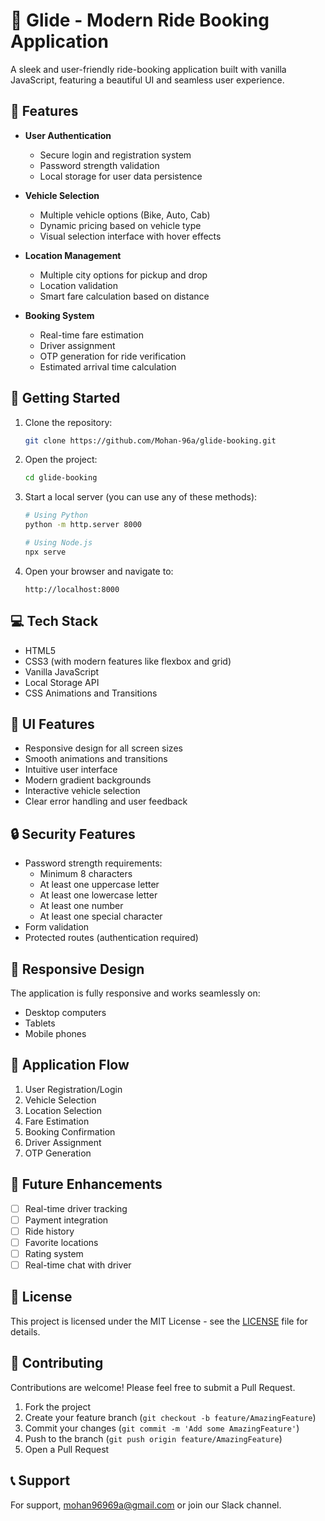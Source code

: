 # 🛵 Glide - Modern Ride Booking Application

A sleek and user-friendly ride-booking application built with vanilla JavaScript, featuring a beautiful UI and seamless user experience.

## 🌟 Features

- **User Authentication**
  - Secure login and registration system
  - Password strength validation
  - Local storage for user data persistence

- **Vehicle Selection**
  - Multiple vehicle options (Bike, Auto, Cab)
  - Dynamic pricing based on vehicle type
  - Visual selection interface with hover effects

- **Location Management**
  - Multiple city options for pickup and drop
  - Location validation
  - Smart fare calculation based on distance

- **Booking System**
  - Real-time fare estimation
  - Driver assignment
  - OTP generation for ride verification
  - Estimated arrival time calculation

## 🚀 Getting Started

1. Clone the repository:
   ```bash
   git clone https://github.com/Mohan-96a/glide-booking.git
   ```

2. Open the project:
   ```bash
   cd glide-booking
   ```

3. Start a local server (you can use any of these methods):
   ```bash
   # Using Python
   python -m http.server 8000

   # Using Node.js
   npx serve
   ```

4. Open your browser and navigate to:
   ```
   http://localhost:8000
   ```

## 💻 Tech Stack

- HTML5
- CSS3 (with modern features like flexbox and grid)
- Vanilla JavaScript
- Local Storage API
- CSS Animations and Transitions

## 🎨 UI Features

- Responsive design for all screen sizes
- Smooth animations and transitions
- Intuitive user interface
- Modern gradient backgrounds
- Interactive vehicle selection
- Clear error handling and user feedback

## 🔒 Security Features

- Password strength requirements:
  - Minimum 8 characters
  - At least one uppercase letter
  - At least one lowercase letter
  - At least one number
  - At least one special character
- Form validation
- Protected routes (authentication required)

## 📱 Responsive Design

The application is fully responsive and works seamlessly on:
- Desktop computers
- Tablets
- Mobile phones

## 🔄 Application Flow

1. User Registration/Login
2. Vehicle Selection
3. Location Selection
4. Fare Estimation
5. Booking Confirmation
6. Driver Assignment
7. OTP Generation

## 🎯 Future Enhancements

- [ ] Real-time driver tracking
- [ ] Payment integration
- [ ] Ride history
- [ ] Favorite locations
- [ ] Rating system
- [ ] Real-time chat with driver

## 📄 License

This project is licensed under the MIT License - see the [LICENSE](LICENSE.md) file for details.

## 🤝 Contributing

Contributions are welcome! Please feel free to submit a Pull Request.

1. Fork the project
2. Create your feature branch (`git checkout -b feature/AmazingFeature`)
3. Commit your changes (`git commit -m 'Add some AmazingFeature'`)
4. Push to the branch (`git push origin feature/AmazingFeature`)
5. Open a Pull Request

## 📞 Support

For support,  mohan96969a@gmail.com or join our Slack channel.

